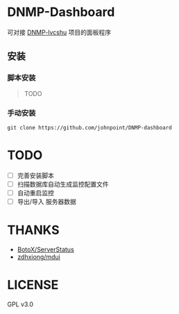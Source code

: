 # DNMP-Dashboard

可对接 [DNMP-lvcshu](https://github.com/johnpoint/DNMP-lvcshu) 项目的面板程序

## 安装

### 脚本安装

>TODO

### 手动安装

```
git clone https://github.com/johnpoint/DNMP-dashboard
```

# TODO

- [ ] 完善安装脚本
- [ ] 扫描数据库自动生成监控配置文件
- [ ] 自动重启监控
- [ ] 导出/导入 服务器数据 

# THANKS

- [BotoX/ServerStatus](https://github.com/BotoX/ServerStatus)
- [zdhxiong/mdui](https://github.com/zdhxiong/mdui)

# LICENSE

GPL v3.0